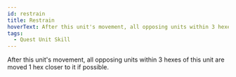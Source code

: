 ```yaml
---
id: restrain
title: Restrain
hoverText: After this unit's movement, all opposing units within 3 hexes of this unit are moved 1 hex closer to it if possible.
tags:
  - Quest Unit Skill
---
```


After this unit's movement, all opposing units within 3 hexes of this unit are moved 1 hex closer to it if possible.
